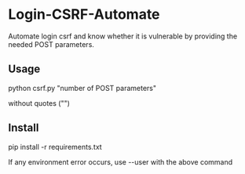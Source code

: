 # Login-CSRF-Automate
Automate login csrf and know whether it is vulnerable by providing the needed POST parameters.

<h2>Usage</h2>
<p>python csrf.py "number of POST parameters" </p>
<p>without quotes ("")</p>


<h2>Install</h2>
  <p>pip install -r requirements.txt</p>
  <p>If any environment error occurs, use --user with the above command</p>
  
